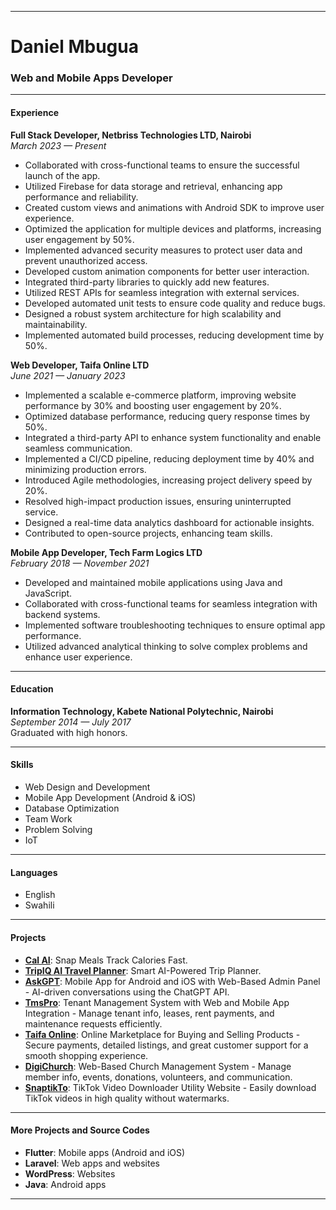 <!--- - 👋 Hi, I’m @DanTech-logics
- 👀 I’m interested in ...
- 🌱 I’m currently learning ...
- 💞️ I’m looking to collaborate on ...
- 📫 How to reach me ...
- 😄 Pronouns: ...
- ⚡ Fun fact: ... --->
---

# Daniel Mbugua

### Web and Mobile Apps Developer

---

#### Experience

**Full Stack Developer, Netbriss Technologies LTD, Nairobi**  
*March 2023 — Present*
- Collaborated with cross-functional teams to ensure the successful launch of the app.
- Utilized Firebase for data storage and retrieval, enhancing app performance and reliability.
- Created custom views and animations with Android SDK to improve user experience.
- Optimized the application for multiple devices and platforms, increasing user engagement by 50%.
- Implemented advanced security measures to protect user data and prevent unauthorized access.
- Developed custom animation components for better user interaction.
- Integrated third-party libraries to quickly add new features.
- Utilized REST APIs for seamless integration with external services.
- Developed automated unit tests to ensure code quality and reduce bugs.
- Designed a robust system architecture for high scalability and maintainability.
- Implemented automated build processes, reducing development time by 50%.

**Web Developer, Taifa Online LTD**  
*June 2021 — January 2023*
- Implemented a scalable e-commerce platform, improving website performance by 30% and boosting user engagement by 20%.
- Optimized database performance, reducing query response times by 50%.
- Integrated a third-party API to enhance system functionality and enable seamless communication.
- Implemented a CI/CD pipeline, reducing deployment time by 40% and minimizing production errors.
- Introduced Agile methodologies, increasing project delivery speed by 20%.
- Resolved high-impact production issues, ensuring uninterrupted service.
- Designed a real-time data analytics dashboard for actionable insights.
- Contributed to open-source projects, enhancing team skills.

**Mobile App Developer, Tech Farm Logics LTD**  
*February 2018 — November 2021*
- Developed and maintained mobile applications using Java and JavaScript.
- Collaborated with cross-functional teams for seamless integration with backend systems.
- Implemented software troubleshooting techniques to ensure optimal app performance.
- Utilized advanced analytical thinking to solve complex problems and enhance user experience.

---

#### Education

**Information Technology, Kabete National Polytechnic, Nairobi**  
*September 2014 — July 2017*  
Graduated with high honors.

---

#### Skills

- Web Design and Development
- Mobile App Development (Android & iOS)
- Database Optimization
- Team Work
- Problem Solving
- IoT

---

#### Languages

- English
- Swahili

---

#### Projects

- **[Cal AI](https://apps.apple.com/na/app/cal-ai-food-tracker-planner/id6736640839?platform=iphone)**: Snap Meals Track Calories Fast.
- **[TripIQ AI Travel Planner](https://apps.apple.com/na/app/tripiq-ai-trip-planner/id6692629164?platform=iphone)**: Smart AI-Powered Trip Planner.
- **[AskGPT](https://digilinesol.com)**: Mobile App for Android and iOS with Web-Based Admin Panel - AI-driven conversations using the ChatGPT API.
- **[TmsPro](http://tmspro.co.ke)**: Tenant Management System with Web and Mobile App Integration - Manage tenant info, leases, rent payments, and maintenance requests efficiently.
- **[Taifa Online](http://taifaonline.com)**: Online Marketplace for Buying and Selling Products - Secure payments, detailed listings, and great customer support for a smooth shopping experience.
- **[DigiChurch](http://techfarmlogics.com/church)**: Web-Based Church Management System - Manage member info, events, donations, volunteers, and communication.
- **[SnaptikTo](https://snaptikto.app)**: TikTok Video Downloader Utility Website - Easily download TikTok videos in high quality without watermarks.


---

#### More Projects and Source Codes

- **Flutter**: Mobile apps (Android and iOS)
- **Laravel**: Web apps and websites
- **WordPress**: Websites
- **Java**: Android apps

---


<!---
DanTech-logics/DanTech-logics is a ✨ special ✨ repository because its `README.md` (this file) appears on your GitHub profile.
You can click the Preview link to take a look at your changes.
--->
